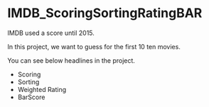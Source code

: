 # IMDB_ScoringSortingRatingBAR

IMDB used a score until 2015.

In this project, we want to guess for the first 10 ten movies.

You can see below headlines in the project.
* Scoring
* Sorting
* Weighted Rating
* BarScore
